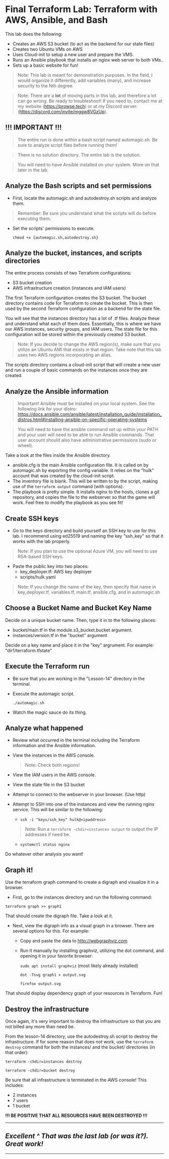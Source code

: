 # Final Terraform Lab: Terraform with AWS, Ansible, and Bash
This lab does the following:
- Creates an AWS S3 bucket (to act as the backend for our state files)
- Creates two Ubuntu VMs on AWS
- Uses Cloud-init to setup a new user and prepare the VMS. 
- Runs an Ansible playbook that installs an nginx web server to both VMs..
- Sets up a basic website for fun!
  
> Note: This lab is meant for demonstration purposes. In the field, I would organize it differently, add variables (many), and increase security to the Nth degree.

> Note: There are a **lot** of moving parts in this lab, and therefore a lot can go wrong. Be ready to troubleshoot! If you need to, contact me at my website (https://prowse.tech) or at my Discord server: (https://discord.com/invite/mggw8VGzUp).

## !!! IMPORTANT !!!

> The entire run is done within a bash script named automagic.sh. Be sure to analyze script files before running them!

> There is no solution directory. The entire lab is the solution.

> You will need to have Ansible installed on your system. More on that later in the lab.

## Analyze the Bash scripts and set permissions
- First, locate the automagic.sh and autodestroy.sh scripts and analyze them. 
  
> Remember: Be sure you understand what the scripts will do before executing them.
  
- Set the scripts' permissions to execute.
  
  `chmod +x {automagic.sh,autodestroy.sh}`

## Analyze the bucket, instances, and scripts directories
The entire process consists of two Terraform configurations:
- S3 bucket creation
- AWS infrastructure creation (instances and IAM users)
  
The first Terraform configuration creates the S3 bucket.
The bucket directory contains code for Terraform to create the bucket. This is then used by the second Terraform configuration as a backend for the state file.

You will see that the instances directory has a lot of .tf files. Analyze these and understand what each of them does. Essentially, this is where we have our AWS instances, security groups, and IAM users. The state file for this configuration will be stored within the previously created S3 bucket.

> Note: If you decide to change the AWS region(s), make sure that you utilize an Ubuntu AMI that exists in that region. Take note that this lab uses two AWS regions incorporating an alias.

The scripts directory contains a cloud-init script that will create a new user and run a couple of basic commands on the instances once they are created.

## Analyze the Ansible information
> Important! Ansible must be installed on your local system. See the following link for your distro: https://docs.ansible.com/ansible/latest/installation_guide/installation_distros.html#installing-ansible-on-specific-operating-systems

> You will need to have the ansible command set up within your PATH and your user will need to be able to run Ansible commands. That user account should also have administrative permissions (sudo or wheel).

Take a look at the files inside the Ansible directory.
- ansible.cfg is the main Ansible configuration file. It is called on by automagic.sh by exporting the config variable. It relies on the "hulk" account that was created by the cloud-init script.
- The inventory file is blank. This will be written to by the script, making use of the `terraform output` command (with options).
- The playbook is pretty simple. It installs nginx to the hosts, clones a git repository, and copies the file to the webserver so that the game will work. Feel free to modify the playbook as you see fit!

## Create SSH keys
- Go to the keys directory and build yourself an SSH key to use for this lab. I recommend using ed25519 and naming the key "ssh_key" so that it works with the lab properly.
> Note: If you plan to use the optional Azure VM, you will need to use RSA-based SSH keys.
- Paste the public key into two places:
  - key_deployer.tf: AWS key deployer
  - scripts/hulk.yaml
> Note: If you change the name of the key, then specify that name in key_deployer.tf, variables.tf, main.tf, ansible.cfg, and in automagic.sh

## Choose a Bucket Name and Bucket Key Name
Decide on a unique bucket name. Then, type it in to the following places:
- bucket/main.tf in the module.s3_bucket.bucket argument.
- instances/version.tf in the "bucket" argument

Decide on a key name and place it in the "key" argrument. For example: "dir1/terraform.tfstate"

## Execute the Terraform run
- Be sure that you are working in the "Lesson-14" directory in the terminal.
- Execute the automagic script.
  
  `./automagic.sh`
  
- Watch the magic sauce do its thing.

## Analyze what happened
- Review what occurred in the terminal including the Terraform information and the Ansible information.
- View the instances in the AWS console.
  > Note: Check both regions!
- View the IAM users in the AWS console.
- View the state file in the S3 bucket
- Attempt to connect to the webserver in your browser. (Use http)
- Attempt to SSH into one of the instances and view the running nginx service. This will be similar to the following:
  
  - `ssh -i "keys/ssh_key" hulk@<ipaddress>`

  > Note: Run a `terraform -chdir=instances output` to output the IP addresses if need be.

  - `systemctl status nginx`

Do whatever other analysis you want!

## Graph it!
Use the terraform graph command to create a digraph and visualize it in a browser. 

- First, go to the instances directory and run the following command:

`terraform graph >> graph1`

That should create the digraph file. Take a look at it.

- Next, view the digraph info as a visual graph in a browser. There are several options for this. For example:
  - Copy and paste the data to http://webgraphviz.com
  - Run it manually by installing graphviz, utilizing the dot command, and opening it in your favorite browser:
    
    `sudo apt install graphviz`  (most likely already installed)
    
    `dot -Tsvg graph1 > output.svg`
    
    `firefox output.svg`

That should display dependency graph of your resources in Terraform. Fun!

## Destroy the infrastructure
Once again, it's very important to destroy the infrastructure so that you are not billed any more than need be.

From the lesson-14 directory, use the autodestroy.sh script to destroy the infrastructure. If for some reason that does not work, use the `terraform destroy` command for both the instances/ and the bucket/ directories (in that order):

`terraform -chdir=instances destroy`

`terraform -chdir=bucket destroy`

Be sure that all infrastructure is terminated in the AWS console! This includes:
- 2 instances
- 7 users
- 1 bucket

**!!! BE POSITIVE THAT ALL RESOURCES HAVE BEEN DESTROYED !!!**

---
## *Excellent ^ That was the last lab (or was it?). Great work!*
---